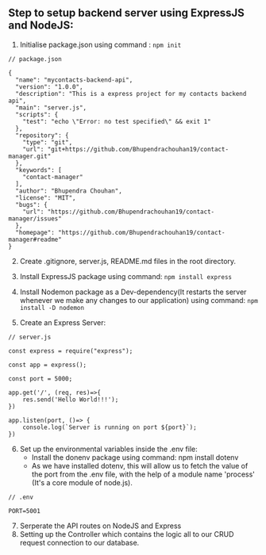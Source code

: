 ## Step to setup backend server using ExpressJS and NodeJS:
1. Initialise package.json using command : ```npm init```

```
// package.json

{
  "name": "mycontacts-backend-api",
  "version": "1.0.0",
  "description": "This is a express project for my contacts backend api",
  "main": "server.js",
  "scripts": {
    "test": "echo \"Error: no test specified\" && exit 1"
  },
  "repository": {
    "type": "git",
    "url": "git+https://github.com/Bhupendrachouhan19/contact-manager.git"
  },
  "keywords": [
    "contact-manager"
  ],
  "author": "Bhupendra Chouhan",
  "license": "MIT",
  "bugs": {
    "url": "https://github.com/Bhupendrachouhan19/contact-manager/issues"
  },
  "homepage": "https://github.com/Bhupendrachouhan19/contact-manager#readme"
}
```

2. Create .gitignore, server.js, README.md files in the root directory.

3. Install ExpressJS package using command: ```npm install express```

4. Install Nodemon package as a Dev-dependency(It restarts the server whenever we make any changes to our application) using command: ```npm install -D nodemon```

5. Create an Express Server:

```
// server.js

const express = require("express");

const app = express();

const port = 5000;

app.get('/', (req, res)=>{
    res.send('Hello World!!!');
})

app.listen(port, ()=> {
    console.log(`Server is running on port ${port}`);
})
```

6. Set up the environmental variables inside the .env file:
    - Install the donenv package using command:  npm install dotenv
    - As we have installed dotenv, this will allow us to fetch the value of the port from the .env file, with the help of a module name 'process' (It's a core module of node.js).


```
// .env

PORT=5001
```

7. Serperate the API routes on NodeJS and Express
8. Setting up the Controller which contains the logic all to our CRUD request connection to our database.
